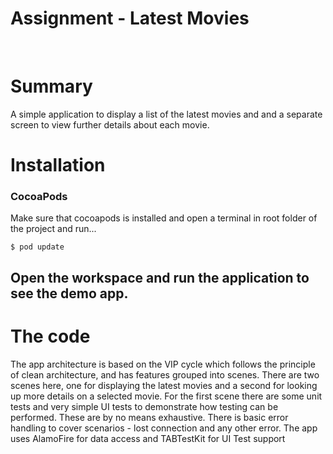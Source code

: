 # Assignment - Latest Movies  

<br/>

# Summary

A simple application to display a list of the latest movies and and a separate screen to view further details about each movie.


# Installation

### CocoaPods

Make sure that cocoapods is installed and open a terminal in root folder of the project and run...

``` SHELL
$ pod update
```

Open the workspace and run the application to see the demo app. 
----------------------------

# The code

The app architecture is based on the VIP cycle which follows the principle of clean architecture, and has features grouped into scenes. There are two scenes here, one for displaying the latest movies and a second for looking up more details on a selected movie. For the first scene there are some unit tests and very simple UI tests to demonstrate how testing can be performed. These are by no means exhaustive. There is basic error handling to cover scenarios - lost connection and any other error. The app uses AlamoFire for data access and TABTestKit for UI Test support
